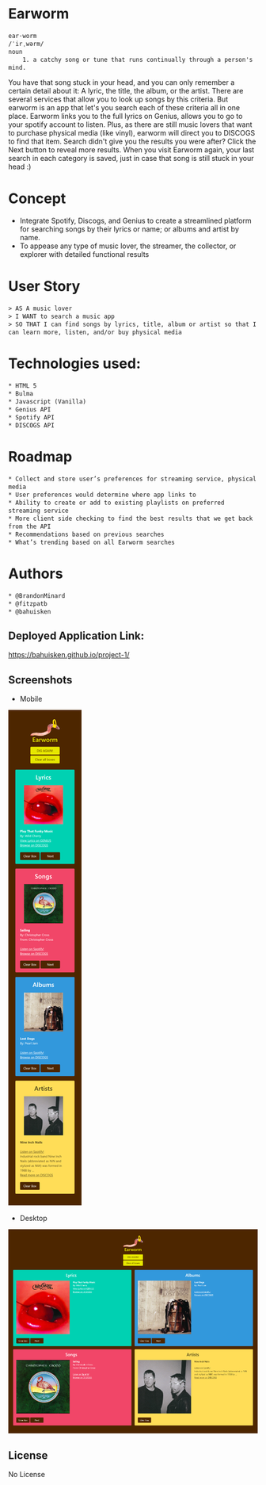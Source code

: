 # Earworm

    ear·worm
    /ˈirˌwərm/
    noun
        1. a catchy song or tune that runs continually through a person's mind.

You have that song stuck in your head, and you can only remember a certain detail about it: A lyric, the title, the album, or the artist. There are several services that allow you to look up songs by this criteria. But earworm is an app that let's you search each of these criteria all in one place. Earworm links you to the full lyrics on Genius, allows you to go to your spotify account to listen. Plus, as there are still music lovers that want to purchase physical media (like vinyl), earworm will direct you to DISCOGS to find that item. Search didn't give you the results you were after? Click the Next button to reveal more results. When you visit Earworm again, your last search in each category is saved, just in case that song is still stuck in your head :)

# Concept
* Integrate Spotify, Discogs, and Genius to create a streamlined platform for searching songs by their lyrics or name; or albums and artist by name.
* To appease any type of music lover, the streamer, the collector, or explorer with detailed functional results


# User Story
    > AS A music lover
    > I WANT to search a music app
    > SO THAT I can find songs by lyrics, title, album or artist so that I can learn more, listen, and/or buy physical media

# Technologies used: 
    * HTML 5
    * Bulma
    * Javascript (Vanilla)
    * Genius API
    * Spotify API
    * DISCOGS API

# Roadmap
    * Collect and store user’s preferences for streaming service, physical media 
    * User preferences would determine where app links to 
    * Ability to create or add to existing playlists on preferred streaming service
    * More client side checking to find the best results that we get back from the API
    * Recommendations based on previous searches
    * What’s trending based on all Earworm searches

# Authors
    * @BrandonMinard
    * @fitzpatb
    * @bahuisken

## Deployed Application Link:

https://bahuisken.github.io/project-1/

## Screenshots

- Mobile

![Mobile earworm demo](./assets/images/earworm_mobile.png)

- Desktop

![Desktop earworm demo](./assets/images/earworm_desktop.png)

## License

No License